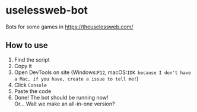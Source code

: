 # uselessweb-bot
Bots for some games in https://theuselessweb.com/
## How to use
1. Find the script
2. Copy it
3. Open DevTools on site (Windows:`F12`, macOS:`IDK because I don't have a Mac, if you have, create a issue to tell me!`)
4. Click `Console`
5. Paste the code
6. Done! The bot should be running now!
<br>Or... Wait we make an all-in-one version?
